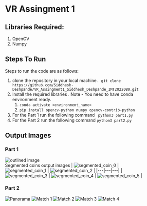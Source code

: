 # VR Assingment 1 
## Libraries Required:
1. OpenCV
2. Numpy
## Steps To Run
Steps to run the code are as follows:
1. clone the repository in your local machine.
``` git clone https://github.com/Siddhesh-Deshpande/VR_Assingment1_Siddhesh_Deshpande_IMT2022080.git```
2. Install the required libraries  .
	Note - You need to have conda environment ready.
	1. ```conda activate <environment_name>```
	2. ```pip install opencv-python numpy opencv-contrib-python```
3. For the Part 1 run the following command
``` python3 part1.py```
4. For the Part 2 run the following command
```python3 part2.py	```

## Output Images 
### Part 1
![outlined image](/output_part1/outlined.png)\
Segmented coins output images
| ![segmented_coin_0](/output_part1/segmented_coin_0.png) | ![segmented_coin_1](/output_part1/segmented_coin_1.png) | ![segmented_coin_2](/output_part1/segmented_coin_2.png) |
|---|---|---|
| ![segmented_coin_3](/output_part1/segmented_coin_3.png) | ![segmented_coin_4](/output_part1/segmented_coin_4.png) | ![segmented_coin_5](/output_part1/segmented_coin_5.png) |

### Part 2
![Panorama](output_part2/panorama.jpg)
![Match 1](output_part2/match1.jpg)
![Match 2](output_part2/match2.jpg)
![Match 3](output_part2/match3.jpg)
![Match 4](output_part2/match4.jpg)

